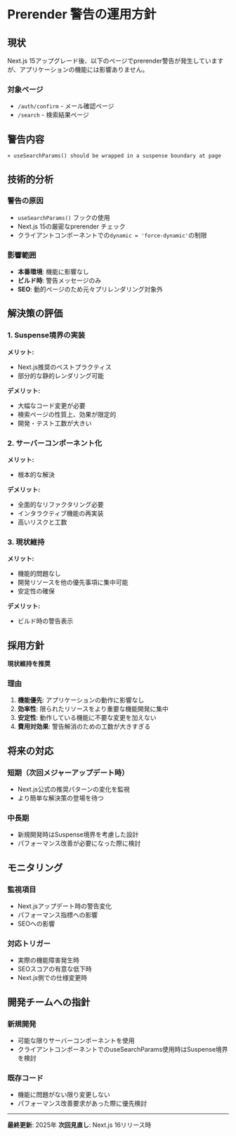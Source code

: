 # Prerender 警告の運用方針

## 現状

Next.js 15アップグレード後、以下のページでprerender警告が発生していますが、アプリケーションの機能には影響ありません。

### 対象ページ
- `/auth/confirm` - メール確認ページ
- `/search` - 検索結果ページ

## 警告内容

```
⨯ useSearchParams() should be wrapped in a suspense boundary at page
```

## 技術的分析

### 警告の原因
- `useSearchParams()` フックの使用
- Next.js 15の厳密なprerender チェック
- クライアントコンポーネントでの`dynamic = 'force-dynamic'`の制限

### 影響範囲
- **本番環境**: 機能に影響なし
- **ビルド時**: 警告メッセージのみ
- **SEO**: 動的ページのため元々プリレンダリング対象外

## 解決策の評価

### 1. Suspense境界の実装
**メリット:**
- Next.js推奨のベストプラクティス
- 部分的な静的レンダリング可能

**デメリット:**
- 大幅なコード変更が必要
- 検索ページの性質上、効果が限定的
- 開発・テスト工数が大きい

### 2. サーバーコンポーネント化
**メリット:**
- 根本的な解決

**デメリット:**
- 全面的なリファクタリング必要
- インタラクティブ機能の再実装
- 高いリスクと工数

### 3. 現状維持
**メリット:**
- 機能的問題なし
- 開発リソースを他の優先事項に集中可能
- 安定性の確保

**デメリット:**
- ビルド時の警告表示

## 採用方針

**現状維持を推奨**

### 理由
1. **機能優先**: アプリケーションの動作に影響なし
2. **効率性**: 限られたリソースをより重要な機能開発に集中
3. **安定性**: 動作している機能に不要な変更を加えない
4. **費用対効果**: 警告解消のための工数が大きすぎる

## 将来の対応

### 短期（次回メジャーアップデート時）
- Next.js公式の推奨パターンの変化を監視
- より簡単な解決策の登場を待つ

### 中長期
- 新規開発時はSuspense境界を考慮した設計
- パフォーマンス改善が必要になった際に検討

## モニタリング

### 監視項目
- Next.jsアップデート時の警告変化
- パフォーマンス指標への影響
- SEOへの影響

### 対応トリガー
- 実際の機能障害発生時
- SEOスコアの有意な低下時
- Next.js側での仕様変更時

## 開発チームへの指針

### 新規開発
- 可能な限りサーバーコンポーネントを使用
- クライアントコンポーネントでのuseSearchParams使用時はSuspense境界を検討

### 既存コード
- 機能に問題がない限り変更しない
- パフォーマンス改善要求があった際に優先検討

---

**最終更新**: 2025年
**次回見直し**: Next.js 16リリース時